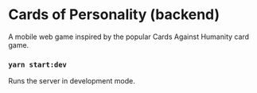 # Cards of Personality (backend)
A mobile web game inspired by the popular Cards Against Humanity card game.

### `yarn start:dev`

Runs the server in development mode.<br />

